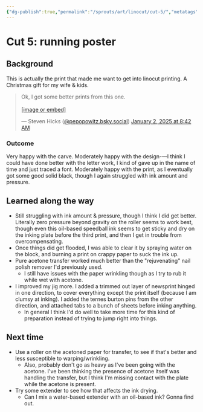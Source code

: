 ```yaml
---
{"dg-publish":true,"permalink":"/sprouts/art/linocut/cut-5/","metatags":{"description":"Linocut experimentation","keywords":"linocut, printmaking"},"tags":["linocut","art"],"created":"2025-01-03T11:36:28.943-06:00","updated":"2025-01-03T21:33:12.738-06:00"}
---
```



# Cut 5: running poster
## Background
This is actually the print that made me want to get into linocut printing. A Christmas gift for my wife & kids. 

<blockquote class="bluesky-embed" data-bluesky-uri="at://did:plc:pakbvetszecdmjn5h43nmo3n/app.bsky.feed.post/3lercppmnyc2b" data-bluesky-cid="bafyreies642v7tiol43sl4jmf7ev6sfix3b6x25ixgxlipuigvsrmah2ti"><p lang="en">Ok, I got some better prints from this one.<br><br><a href="https://bsky.app/profile/did:plc:pakbvetszecdmjn5h43nmo3n/post/3lercppmnyc2b?ref_src=embed">[image or embed]</a></p>&mdash; Steven Hicks (<a href="https://bsky.app/profile/did:plc:pakbvetszecdmjn5h43nmo3n?ref_src=embed">@pepopowitz.bsky.social</a>) <a href="https://bsky.app/profile/did:plc:pakbvetszecdmjn5h43nmo3n/post/3lercppmnyc2b?ref_src=embed">January 2, 2025 at 8:42 AM</a></blockquote><script async src="https://embed.bsky.app/static/embed.js" charset="utf-8"></script>

### Outcome
Very happy with the carve. Moderately happy with the design-—I think I could have done better with the letter work, I kind of gave up in the name of time and just traced a font. Moderately happy with the print, as I eventually got some good solid black, though I again struggled with ink amount and pressure. 
## Learned along the way
- Still struggling with ink amount & pressure, though I think I did get better. Literally zero pressure beyond gravity on the roller seems to work best, though even this oil-based speedball ink seems to get sticky and dry on the inking plate before the third print, and then I get in trouble from overcompensating.
- Once things did get flooded, I was able to clear it by spraying water on the block, and burning a print on crappy paper to suck the ink up. 
- Pure acetone transfer worked much better than the "rejuvenating" nail polish remover I'd previously used. 
	- I still have issues with the paper wrinkling though as I try to rub it while wet with acetone. 
- I improved my jig more. I added a trimmed out layer of newsprint hinged in one direction, to cover everything except the print itself (because I am clumsy at inking). I added the ternes burton pins from the other direction, and attached tabs to a bunch of sheets before inking anything. 
	- In general I think I'd do well to take more time for this kind of preparation instead of trying to jump right into things.
## Next time
- Use a roller on the acetoned paper for transfer, to see if that's better and less susceptible to warping/wrinkling.
	- Also, probably don't go as heavy as I've been going with the acetone. I've been thinking the presence of acetone itself was handling the transfer, but I think I'm missing contact with the plate while the acetone is present.
- Try some extender to see how that affects the ink drying. 
	- Can I mix a water-based extender with an oil-based ink? Gonna find out.